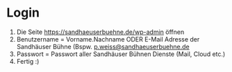 # Login

1. Die Seite https://sandhaeuserbuehne.de/wp-admin öffnen
2. Benutzername = Vorname.Nachname ODER E-Mail Adresse der Sandhäuser Bühne \(Bspw. p.weiss@sandhaeuserbuehne.de
3. Passwort = Passwort aller Sandhäuser Bühnen Dienste \(Mail, Cloud etc.\)
4. Fertig :\)

